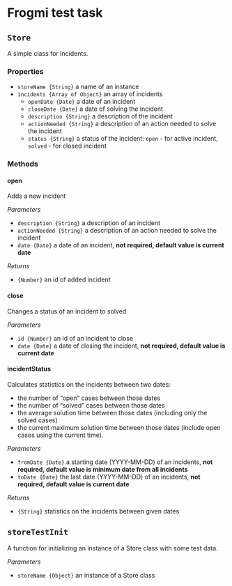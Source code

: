 # Frogmi test task

## `Store`

A simple class for Incidents.

### Properties

- `storeName {String}` a name of an instance
- `incidents {Array of Object}` an array of incidents
  - `openDate {Date}` a date of an incident
  - `closeDate {Date}` a date of solving the incident
  - `description {String}` a description of the incident
  - `actionNeeded {String}` a description of an action needed to solve the incident
  - `status {String}` a status of the incident: `open` - for active incident, `solved` - for closed incident

### Methods

#### open

Adds a new incident

_Parameters_

- `description {String}` a description of an incident
- `actionNeeded {String}` a description of an action needed to solve the incident
- `date {Date}` a date of an incident, **not required, default value is current date**

_Returns_

- `{Number}` an id of added incident

#### close

Changes a status of an incident to solved

_Parameters_

- `id {Number}` an id of an incident to close
- `date {Date}` a date of closing the incident, **not required, default value is current date**

#### incidentStatus

Calculates statistics on the incidents between two dates:

- the number of “open” cases between those dates
- the number of “solved” cases between those dates
- the average solution time between those dates (including only the solved cases)
- the current maximum solution time between those dates (include open cases using the current time).

_Parameters_

- `fromDate {Date}` a starting date (YYYY-MM-DD) of an incidents, **not required, default value is minimum date from all incidents**
- `toDate {Date}` the last date (YYYY-MM-DD) of an incidents, **not required, default value is current date**

_Returns_

- `{String}` statistics on the incidents between given dates

## `storeTestInit`

A function for initializing an instance of a Store class with some test data.

_Parameters_

- `storeName {Object}` an instance of a Store class

